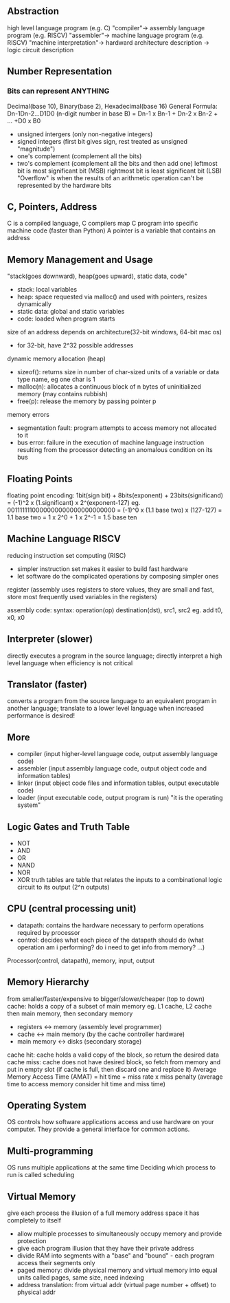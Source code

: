 ## Abstraction
high level language program (e.g. C) "compiler"-> assembly language program (e.g. RISCV) "assembler"-> machine language program (e.g. RISCV) "machine interpretation"-> hardward architecture description -> logic circuit description

## Number Representation
### Bits can represent ANYTHING
Decimal(base 10), Binary(base 2), Hexadecimal(base 16)
General Formula: Dn-1Dn-2...D1D0 (n-digit number in base B) = Dn-1 x Bn-1 + Dn-2 x Bn-2 + ... +D0 x B0
- unsigned intergers (only non-negative integers)
- signed integers (first bit gives sign, rest treated as unsigned "magnitude")
- one's complement (complement all the bits)
- two's complement (complement all the bits and then add one)
leftmost bit is most significant bit (MSB)
rightmost bit is least significant bit (LSB)
"Overflow" is when the results of an arithmetic operation can't be represented by the hardware bits

## C, Pointers, Address
C is a compiled language, C compilers map C program into specific machine code (faster than Python)
A pointer is a variable that contains an address

## Memory Management and Usage
"stack(goes downward), heap(goes upward), static data, code"
- stack: local variables
- heap: space requested via malloc() and used with pointers, resizes dynamically
- static data: global and static variables
- code: loaded when program starts

size of an address depends on architecture(32-bit windows, 64-bit mac os)
- for 32-bit, have 2^32 possible addresses

dynamic memory allocation (heap)
- sizeof(): returns size in number of char-sized units of a variable or data type name, eg one char is 1
- malloc(n): allocates a continuous block of n bytes of uninitialized memory (may contains rubbish)
- free(p): release the memory by passing pointer p

memory errors
- segmentation fault: program attempts to access memory not allocated to it
- bus error: failure in the execution of machine language instruction resulting from the processor detecting an anomalous condition on its bus


## Floating Points
floating point encoding: 1bit(sign bit) + 8bits(exponent) + 23bits(significand) = (-1)^2 x (1.significant) x 2^(exponent-127)
eg. 0011111110000000000000000000000 = (-1)^0 x (1.1 base two) x (127-127) = 1.1 base two = 1 x 2^0 + 1 x 2^-1 = 1.5 base ten

## Machine Language RISCV
reducing instruction set computing (RISC)
- simpler instruction set makes it easier to build fast hardware
- let software do the complicated operations by composing simpler ones

register (assembly uses registers to store values, they are small and fast, store most frequently used variables in the registers)

assembly code:
syntax: operation(op) destination(dst), src1, src2
eg. add t0, x0, x0


## Interpreter (slower)
directly executes a program in the source language; directly interpret a high level language when efficiency is not critical
## Translator (faster)
converts a program from the source language to an equivalent program in another language; translate to a lower level language when increased performance is desired!

## More
- compiler (input higher-level language code, output assembly language code)
- assembler (input assembly language code, output object code and information tables)
- linker (input object code files and information tables, output executable code)
- loader (input executable code, output program is run) "it is the operating system"


## Logic Gates and Truth Table
- NOT
- AND
- OR
- NAND
- NOR
- XOR
truth tables are table that relates the inputs to a combinational logic circuit to its output (2^n outputs)

## CPU (central processing unit)
- datapath: contains the hardware necessary to perform operations required by processor
- control: decides what each piece of the datapath should do (what operation am i performing? do i need to get info from memory? ...)

Processor(control, datapath), memory, input, output


## Memory Hierarchy
from smaller/faster/expensive to bigger/slower/cheaper (top to down)
cache: holds a copy of a subset of main memory
eg. L1 cache, L2 cache
then main memory, then secondary memory
- registers <-> memory (assembly level programmer)
- cache <-> main memory (by the cache controller hardware)
- main memory <-> disks (secondary storage)

cache hit: cache holds a valid copy of the block, so return the desired data
cache miss: cache does not have desired block, so fetch from memory and put in empty slot (if cache is full, then discard one and replace it)
Average Memory Access Time (AMAT) = hit time + miss rate x miss penalty (average time to access memory consider hit time and miss time)

## Operating System
OS controls how software applications access and use hardware on your computer. They provide a general interface for common actions.

## Multi-programming
OS runs multiple applications at the same time
Deciding which process to run is called scheduling
## Virtual Memory
give each process the illusion of a full memory address space it has completely to itself
- allow multiple processes to simultaneously occupy memory and provide protection
- give each program illusion that they have their private address
- divide RAM into segments with a "base" and "bound" - each program access their segments only
- paged memory: divide physical memory and virtual memory into equal units called pages, same size, need indexing
- address translation: from virtual addr (virtual page number + offset) to physical addr
